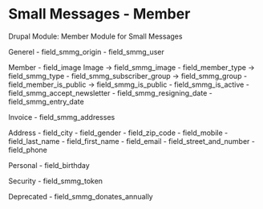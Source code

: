 # Small Messages - Member
Drupal Module: Member Module for Small Messages




Generel
    - field_smmg_origin
    - field_smmg_user

Member
    - field_image	Image -> field_smmg_image
    - field_member_type -> field_smmg_type
    - field_smmg_subscriber_group -> field_smmg_group
    - field_member_is_public	-> field_smmg_is_public
    - field_smmg_is_active
    - field_smmg_accept_newsletter
    - field_smmg_resigning_date
    - field_smmg_entry_date

Invoice
    - field_smmg_addresses

Address
    - field_city
    - field_gender
    - field_zip_code
    - field_mobile
    - field_last_name
    - field_first_name
    - field_email
    - field_street_and_number
    - field_phone

Personal
    - field_birthday


Security
    - field_smmg_token


Deprecated
    - field_smmg_donates_annually
